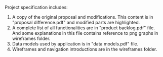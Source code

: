 Project specification includes:
1. A copy of the original proposal and modifications. This content is in "proposal difference.pdf" and modified parts are highlighted.
2. A complete list of all functionalities are in "product backlog.pdf" file. And some explanations in this file contains reference to png graphs in wireframes folder.
3. Data models used by application is in "data models.pdf" file.
4. Wireframes and navigation introductions are in the wireframes folder.